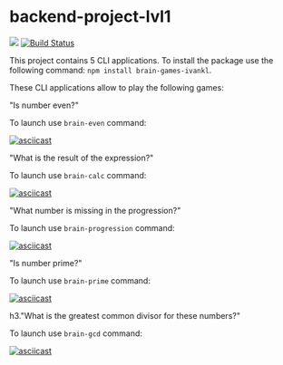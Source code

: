 # backend-project-lvl1
<a href=https://codeclimate.com/github/codeclimate/codeclimate/maintainability><img src=https://api.codeclimate.com/v1/badges/a99a88d28ad37a79dbf6/maintainability /></a>
[![Build Status](https://travis-ci.org/ivankl/backend-project-lvl1.svg?branch=master)](https://travis-ci.org/ivankl/backend-project-lvl1)

This project contains 5 CLI applications. To install the package use the following command: `npm install brain-games-ivankl`.

These CLI applications allow to play the following games:

"Is number even?"

To launch use `brain-even` command:

[![asciicast](https://asciinema.org/a/SHia44D7KkEr75Pc7K2TpuEza.svg)](https://asciinema.org/a/SHia44D7KkEr75Pc7K2TpuEza)


"What is the result of the expression?"

To launch use `brain-calc` command:

[![asciicast](https://asciinema.org/a/NWCQGd1Mxpjk4INARs3AHZY0u.svg)](https://asciinema.org/a/NWCQGd1Mxpjk4INARs3AHZY0u)


"What number is missing in the progression?"

To launch use `brain-progression` command:

[![asciicast](https://asciinema.org/a/I67W9CIYPM093UVHAsJeCIFxU.svg)](https://asciinema.org/a/I67W9CIYPM093UVHAsJeCIFxU)


"Is number prime?"

To launch use `brain-prime` command:

[![asciicast](https://asciinema.org/a/M8aAYT0WnfXFUi30sKDZNqv2O.svg)](https://asciinema.org/a/M8aAYT0WnfXFUi30sKDZNqv2O)


h3."What is the greatest common divisor for these numbers?"

To launch use `brain-gcd` command:

[![asciicast](https://asciinema.org/a/J7h7ZfXtdApI8Wdoxuk9B5HJH.svg)](https://asciinema.org/a/J7h7ZfXtdApI8Wdoxuk9B5HJH)
